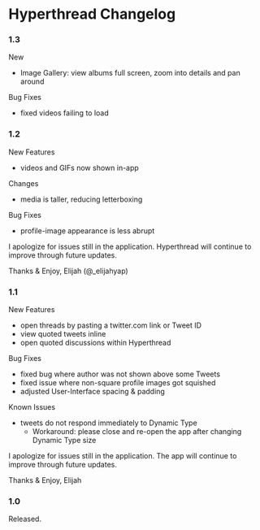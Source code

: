 #  Hyperthread Changelog
### 1.3
New
- Image Gallery: view albums full screen, zoom into details and pan around

Bug Fixes
- fixed videos failing to load 

### 1.2
New Features
- videos and GIFs now shown in-app

Changes
- media is taller, reducing letterboxing 

Bug Fixes
- profile-image appearance is less abrupt

I apologize for issues still in the application.
Hyperthread will continue to improve through future updates.

Thanks & Enjoy,
Elijah (@_elijahyap)

### 1.1
New Features
- open threads by pasting a twitter.com link or Tweet ID
- view quoted tweets inline
- open quoted discussions within Hyperthread

Bug Fixes
- fixed bug where author was not shown above some Tweets
- fixed issue where non-square profile images got squished
- adjusted User-Interface spacing & padding

Known Issues
- tweets do not respond immediately to Dynamic Type
    - Workaround: please close and re-open the app after changing Dynamic Type size

I apologize for issues still in the application.
The app will continue to improve through future updates.

Thanks & Enjoy,
Elijah

### 1.0
Released.
